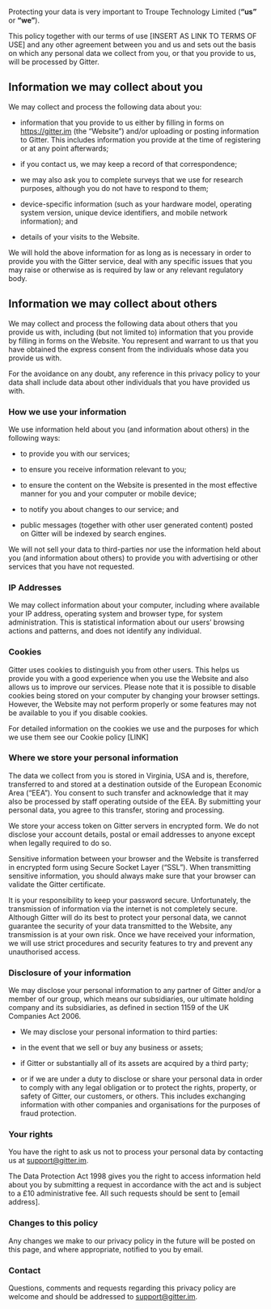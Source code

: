 Protecting your data is very important to Troupe Technology Limited (**“us”** or **“we”**).

This policy together with our terms of use [INSERT AS LINK TO TERMS OF USE] and any other agreement between you and us and sets out the basis on which any personal data we collect from you, or that you provide to us, will be processed by Gitter.

## Information we may collect about you

We may collect and process the following data about you:

 * information that you provide to us either by filling in forms on https://gitter.im (the “Website”) and/or uploading or posting information to Gitter. This includes information you provide at the time of registering or at any point afterwards; 

 * if you contact us, we may keep a record of that correspondence;

 * we may also ask you to complete surveys that we use for research purposes, although you do not have to respond to them;

 * device-specific information (such as your hardware model, operating system version, unique device identifiers, and mobile network information); and 

 * details of your visits to the Website.

We will hold the above information for as long as is necessary in order to provide you with the Gitter service, deal with any specific issues that you may raise or otherwise as is required by law or any relevant regulatory body.

## Information we may collect about others

We may collect and process the following data about others that you provide us with, including (but not limited to) information that you provide by filling in forms on the Website.  You represent and warrant to us that you have obtained the express consent from the individuals whose data you provide us with.

For the avoidance on any doubt, any reference in this privacy policy to your data shall include data about other individuals that you have provided us with.  

### How we use your information

We use information held about you (and information about others) in the following ways:

* to provide you with our services;

* to ensure you receive information relevant to you; 

* to ensure the content on the Website is presented in the most effective manner for you and your computer or mobile device; 
 
* to notify you about changes to our service; and
 
* public messages (together with other user generated content) posted on Gitter will be indexed by search engines.

We will not sell your data to third-parties nor use the information held about you (and information about others) to provide you with advertising or other services that you have not requested.    

### IP Addresses

We may collect information about your computer, including where available your IP address, operating system and browser type, for system administration. This is statistical information about our users’ browsing actions and patterns, and does not identify any individual.

### Cookies

Gitter uses cookies to distinguish you from other users. This helps us provide you with a good experience when you use the Website and also allows us to improve our services. Please note that it is possible to disable cookies being stored on your computer by changing your browser settings. However, the Website may not perform properly or some features may not be available to you if you disable cookies.

For detailed information on the cookies we use and the purposes for which we use them see our Cookie policy [LINK]

### Where we store your personal information

The data we collect from you is stored in Virginia, USA and is, therefore, transferred to and stored at a destination outside of the European Economic Area (“EEA”).  You consent to such transfer and acknowledge that it may also be processed by staff operating outside of the EEA. By submitting your personal data, you agree to this transfer, storing and processing.

We store your access token on Gitter servers in encrypted form. We do not disclose your account details, postal or email addresses to anyone except when legally required to do so. 

Sensitive information between your browser and the Website is transferred in encrypted form using Secure Socket Layer (“SSL”). When transmitting sensitive information, you should always make sure that your browser can validate the Gitter certificate.

It is your responsibility to keep your password secure. Unfortunately, the transmission of information via the internet is not completely secure. Although Gitter will do its best to protect your personal data, we cannot guarantee the security of your data transmitted to the Website, any transmission is at your own risk. Once we have received your information, we will use strict procedures and security features to try and prevent any unauthorised access.

### Disclosure of your information

We may disclose your personal information to any partner of Gitter and/or a member of our group, which means our subsidiaries, our ultimate holding company and its subsidiaries, as defined in section 1159 of the UK Companies Act 2006.

 * We may disclose your personal information to third parties:

 * in the event that we sell or buy any business or assets;

 * if Gitter or substantially all of its assets are acquired by a third party; 
 
 * or if we are under a duty to disclose or share your personal data in order to comply with any legal obligation or to protect the rights, property, or safety of Gitter, our customers, or others. This includes exchanging information with other companies and organisations for the purposes of fraud protection.

### Your rights

You have the right to ask us not to process your personal data by contacting us at [support@gitter.im](mailto:support@gitter.im).

The Data Protection Act 1998 gives you the right to access information held about you by submitting a request in accordance with the act and is subject to a £10 administrative fee. All such requests should be sent to [email address].

### Changes to this policy

Any changes we make to our privacy policy in the future will be posted on this page, and where appropriate, notified to you by email.

### Contact

Questions, comments and requests regarding this privacy policy are welcome and should be addressed to [support@gitter.im](mailto:support@gitter.im).